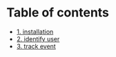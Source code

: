 # Table of contents

* [1. installation](INTRO.md)
* [2. identify user](2.-identify-user.md)
* [3. track event](3.-track-event.md)
